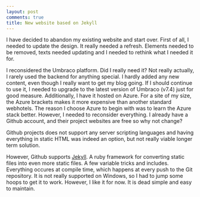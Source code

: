```yaml
---
layout: post
comments: true
title: New website based on Jekyll
---
```


I have decided to abandon my existing website and start over. First of all, I needed to update the design. 
It really needed a refresh. Elements needed to be removed, texts needed updating and I needed to rethink 
what I needed it for. 

I reconsidered the Umbraco platform. Did I really need it? Not really actually, I rarely used the backend
for anything special. I hardly added any new content, even though I really want to get my blog going. If
I should continue to use it, I needed to upgrade to the latest version of Umbraco (v7.4) just for good
measure. Additionally, I have it hosted on Azure. For a site of my size, the Azure brackets makes it more
expensive than another standard webhotels. The reason I choose Azure to begin with was to learn the Azure
stack better. However, I needed to reconsider everything. I already have a Github account, and their 
project websites are free so why not change?

Github projects does not support any server scripting languages and having everything in static HTML was
indeed an option, but not really viable longer term solution.

However, Github supports [Jekyll](https://jekyllrb.com/). A ruby framework for converting static files into
even more static files. A few variable tricks and includes. Everything occures at compile time, which 
happens at every push to the Git repository. It is not really supported on Windows, so I had to jump
some hoops to get it to work. However, I like it for now. It is dead simple and easy to maintain.

 